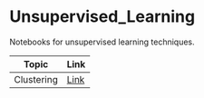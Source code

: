 # Unsupervised_Learning
Notebooks for unsupervised learning techniques.

| Topic | Link |
| ----- | ----- |
| Clustering | [Link](https://github.com/ryzbaka/Unsupervised_Learning/blob/master/Clustering.ipynb) |
